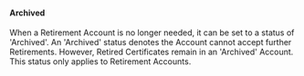 #### Archived

When a Retirement Account is no longer needed, it can be set to a status of &#39;Archived&#39;. An &#39;Archived&#39; status denotes the Account cannot accept further Retirements. However, Retired Certificates remain in an &#39;Archived&#39; Account. This status only applies to Retirement Accounts.
